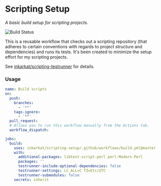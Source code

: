 # Scripting Setup

_A basic build setup for scripting projects._

![Build Status](https://github.com/inkarkat/scripting-setup/actions/workflows/build.yml/badge.svg)

This is a reusable workflow that checks out a scripting repository (that adheres to certain conventions with regards to project structure and dependencies) and runs its tests.
It's been created to minimize the setup effort for my scripting projects.

See [inkarkat/scripting-testrunner](https://github.com/inkarkat/scripting-testrunner) for details.

### Usage

```yaml
name: Build scripts
on:
  push:
    branches:
      - '**'
    tags-ignore:
      - '**'
  pull_request:
  # Allows you to run this workflow manually from the Actions tab.
  workflow_dispatch:

jobs:
  build:
    uses: inkarkat/scripting-setup/.github/workflows/build.yml@master
    with:
      additional-packages: libtest-script-perl perl-Modern-Perl
      packages: ''
      testrunner-include-optional-dependencies: false
      testrunner-settings: LC_ALL=C TZ=Etc/UTC
      testrunner-submodules: false
    secrets: inherit
```
